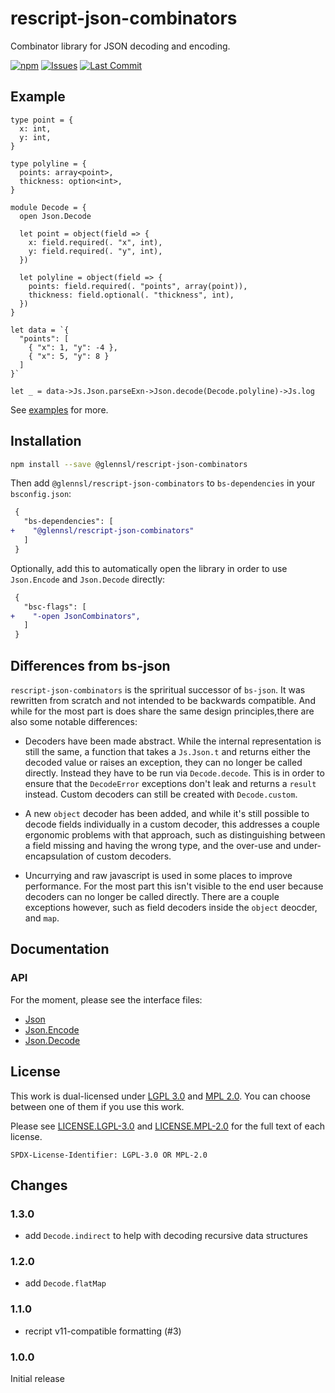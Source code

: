 # rescript-json-combinators
Combinator library for JSON decoding and encoding.

[![npm](https://img.shields.io/npm/v/@glennsl/rescript-json-combinators.svg)](https://npmjs.org/@glennsl/rescript-json-combinators)
[![Issues](https://img.shields.io/github/issues/glennsl/rescript-json-combinators.svg)](https://github.com/glennsl/rescript-json-combinators/issues)
[![Last Commit](https://img.shields.io/github/last-commit/glennsl/rescript-json-combinators.svg)](https://github.com/glennsl/rescript-json-combinators/commits/master)


## Example

```rescript
type point = {
  x: int,
  y: int,
}

type polyline = {
  points: array<point>,
  thickness: option<int>,
}

module Decode = {
  open Json.Decode

  let point = object(field => {
    x: field.required(. "x", int),
    y: field.required(. "y", int),
  })

  let polyline = object(field => {
    points: field.required(. "points", array(point)),
    thickness: field.optional(. "thickness", int),
  })
}

let data = `{
  "points": [
    { "x": 1, "y": -4 },
    { "x": 5, "y": 8 }
  ]
}`

let _ = data->Js.Json.parseExn->Json.decode(Decode.polyline)->Js.log
```

See [examples](https://github.com/glennsl/rescript-json-combinators/blob/master/examples/) for more.


## Installation

```sh
npm install --save @glennsl/rescript-json-combinators
```

Then add `@glennsl/rescript-json-combinators` to `bs-dependencies` in your `bsconfig.json`:

```diff
 {
   "bs-dependencies": [
+    "@glennsl/rescript-json-combinators"
   ]
 }
```


Optionally, add this to automatically open the library in order to use `Json.Encode` and `Json.Decode` directly:

```diff
 {
   "bsc-flags": [
+    "-open JsonCombinators",
   ]
 }
```


## Differences from bs-json

`rescript-json-combinators` is the spriritual successor of `bs-json`. It was rewritten from scratch and not intended to be 
backwards compatible. And while for the most part is does share the same design principles,there are also some notable differences:

* Decoders have been made abstract. While the internal representation is still the same, a function that takes a `Js.Json.t`
and returns either the decoded value or raises an exception, they can no longer be called directly. Instead they have to be run
via `Decode.decode`. This is in order to ensure that the `DecodeError` exceptions don't leak and returns a `result`
instead. Custom decoders can still be created with `Decode.custom`.

* A new `object` decoder has been added, and while it's still possible to decode fields individually in a custom decoder, this
addresses a couple ergonomic problems with that approach, such as distinguishing between a field missing and having the wrong
type, and the over-use and under-encapsulation of custom decoders.

* Uncurrying and raw javascript is used in some places to improve performance. For the most part this isn't visible to the
end user because decoders can no longer be called directly. There are a couple exceptions however, such as field decoders inside
the `object` deocder, and `map`.


## Documentation

### API

For the moment, please see the interface files:

* [Json](https://github.com/glennsl/rescript-json-combinators/blob/master/src/Json.resi)
* [Json.Encode](https://github.com/glennsl/rescript-json-combinators/blob/master/src/Json_Encode.resi)
* [Json.Decode](https://github.com/glennsl/rescript-json-combinators/blob/master/src/Json_Decode.resi)


## License

This work is dual-licensed under [LGPL 3.0](https://choosealicense.com/licenses/lgpl-3.0/) and 
[MPL 2.0](https://choosealicense.com/licenses/mpl-2.0/). You can choose between one of them if you use this work.

Please see [LICENSE.LGPL-3.0](https://github.com/glennsl/rescript-json-combinators/blob/master/LICENSE.LGPL-3.0) and 
[LICENSE.MPL-2.0](https://github.com/glennsl/rescript-json-combinators/blob/master/LICENSE.MPL-2.0) for the full text of each license.

`SPDX-License-Identifier: LGPL-3.0 OR MPL-2.0`


## Changes

### 1.3.0
- add `Decode.indirect` to help with decoding recursive data structures

### 1.2.0
- add `Decode.flatMap`

### 1.1.0
- recript v11-compatible formatting (#3)

### 1.0.0
Initial release
